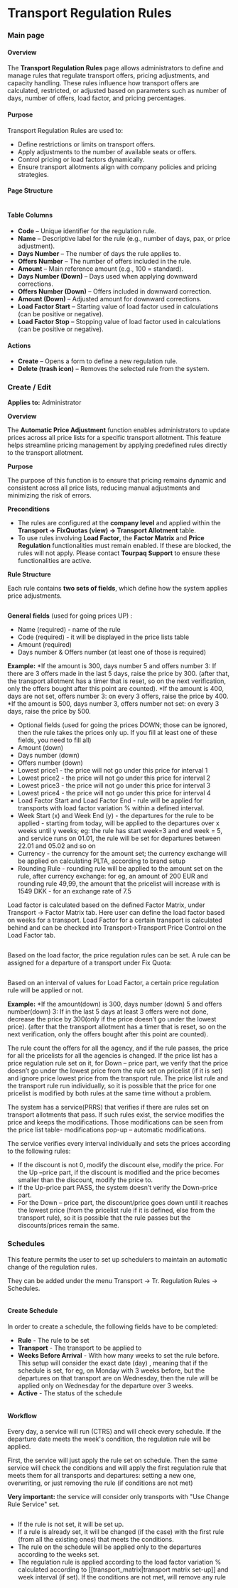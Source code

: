 # Transport Regulation Rules

### Main page

#### Overview

The **Transport Regulation Rules** page allows administrators to define and manage rules that regulate transport offers, pricing adjustments, and capacity handling. These rules influence how transport offers are calculated, restricted, or adjusted based on parameters such as number of days, number of offers, load factor, and pricing percentages.

#### Purpose

Transport Regulation Rules are used to:

* Define restrictions or limits on transport offers.
* Apply adjustments to the number of available seats or offers.
* Control pricing or load factors dynamically.
* Ensure transport allotments align with company policies and pricing strategies.

#### Page Structure

<figure><img src=".gitbook/assets/image (5) (1) (1) (1) (1) (1).png" alt=""><figcaption></figcaption></figure>

#### Table Columns

* **Code** – Unique identifier for the regulation rule.
* **Name** – Descriptive label for the rule (e.g., number of days, pax, or price adjustment).
* **Days Number** – The number of days the rule applies to.
* **Offers Number** – The number of offers included in the rule.
* **Amount** – Main reference amount (e.g., 100 = standard).
* **Days Number (Down)** – Days used when applying downward corrections.
* **Offers Number (Down)** – Offers included in downward correction.
* **Amount (Down)** – Adjusted amount for downward corrections.
* **Load Factor Start** – Starting value of load factor used in calculations (can be positive or negative).
* **Load Factor Stop** – Stopping value of load factor used in calculations (can be positive or negative).

#### Actions

* **Create** – Opens a form to define a new regulation rule.
* **Delete (trash icon)** – Removes the selected rule from the system.

### Create / Edit

**Applies to:** Administrator

**Overview**

The **Automatic Price Adjustment** function enables administrators to update prices across all price lists for a specific transport allotment. This feature helps streamline pricing management by applying predefined rules directly to the transport allotment.

**Purpose**

The purpose of this function is to ensure that pricing remains dynamic and consistent across all price lists, reducing manual adjustments and minimizing the risk of errors.

**Preconditions**

* The rules are configured at the **company level** and applied within the **Transport → FixQuotas (view) → Transport Allotment** table.
* To use rules involving **Load Factor**, the **Factor Matrix** and **Price Regulation** functionalities must remain enabled. If these are blocked, the rules will not apply. Please contact **Tourpaq Support** to ensure these functionalities are active.

**Rule Structure**

Each rule contains **two sets of fields**, which define how the system applies price adjustments.

<figure><img src=".gitbook/assets/image (7) (1) (1) (1) (1) (1) (1) (1) (1) (1) (1) (1) (1) (1) (1) (1) (1) (1) (1).png" alt=""><figcaption></figcaption></figure>

**General fields** (used for going prices UP) :&#x20;

* Name (required) - name of the rule
* Code (required) - it will be displayed in the price lists table&#x20;
* Amount (required)&#x20;
* Days number & Offers number (at least one of those is required)

**Example:** \*If the amount is 300, days number 5 and offers number 3: If there are 3 offers made in the last 5 days, raise the price by 300. (after that, the transport allotment has a timer that is reset, so on the next verification, only the offers bought after this point are counted). \*If the amount is 400, days are not set, offers number 3: on every 3 offers, raise the price by 400. \*If the amount is 500, days number 3, offers number not set: on every 3 days, raise the price by 500.

* Optional fields (used for going the prices DOWN; those can be ignored, then the rule takes the prices only up. If you fill at least one of these fields, you need to fill all)&#x20;
* Amount (down)
* Days number (down)
* Offers number (down)
* Lowest price1 - the price will not go under this price for interval 1&#x20;
* Lowest price2 - the price will not go under this price for interval 2&#x20;
* Lowest price3 - the price will not go under this price for interval 3
* Lowest price4 - the price will not go under this price for interval 4
* Load Factor Start and Load Factor End - rule will be applied for transports with load factor variation % within a defined interval.
* Week Start (x) and Week End (y) - the departures for the rule to be applied - starting from today, will be applied to the departures over x weeks until y weeks; eg: the rule has start week=3 and end week = 5, and service runs on 01.01, the rule will be set for departures between 22.01 and 05.02 and so on
* Currency - the currency for the amount set; the currency exchange will be applied on calculating PLTA, according to brand setup&#x20;
* Rounding Rule - rounding rule will be applied to the amount set on the rule, after currency exchange: for eg, an amount of 200 EUR and rounding rule 49,99, the amount that the pricelist will increase with is 1549 DKK - for an exchange rate of 7.5

Load factor is calculated based on the defined Factor Matrix, under Transport -> Factor Matrix tab. Here user can define the load factor based on weeks for a transport. Load Factor for a certain transport is calculated behind and can be checked into Transport->Transport Price Control on the Load Factor tab.

<figure><img src=".gitbook/assets/image (8) (1) (1) (1) (1) (1) (1) (1) (1) (1) (1) (1) (1) (1) (1) (1).png" alt=""><figcaption></figcaption></figure>

Based on the load factor, the price regulation rules can be set. A rule can be assigned for a departure of a transport under Fix Quota:

<figure><img src=".gitbook/assets/image (9) (1) (1) (1) (1) (1) (1) (1) (1) (1) (1) (1) (1) (1).png" alt=""><figcaption></figcaption></figure>

Based on an interval of values for Load Factor, a certain price regulation rule will be applied or not.

**Example:** \*If the amount(down) is 300, days number (down) 5 and offers number(down) 3: If in the last 5 days at least 3 offers were not done, decrease the price by 300(only if the price doesn’t go under the lowest price). (after that the transport allotment has a timer that is reset, so on the next verification, only the offers bought after this point are counted).

The rule count the offers for all the agency, and if the rule passes, the price for all the pricelists for all the agencies is changed. If the price list has a price regulation rule set on it, for Down – price part, we verify that the price doesn’t go under the lowest price from the rule set on pricelist (if it is set) and ignore price lowest price from the transport rule. The price list rule and the transport rule run individually, so it is possible that the price for one pricelist is modified by both rules at the same time without a problem.

The system has a service(PRRS) that verifies if there are rules set on transport allotments that pass. If such rules exist, the service modifies the price and keeps the modifications. Those modifications can be seen from the price list table- modifications pop-up – automatic modifications.

The service verifies every interval individually and sets the prices according to the following rules:

* If the discount is not 0, modify the discount else, modify the price. For the Up –price part, if the discount is modified and the price becomes smaller than the discount, modify the price to.
* If the Up-price part PASS, the system doesn’t verify the Down-price part.
* For the Down – price part, the discount/price goes down until it reaches the lowest price (from the pricelist rule if it is defined, else from the transport rule), so it is possible that the rule passes but the discounts/prices remain the same.

### Schedules <a href="#schedules" id="schedules"></a>

This feature permits the user to set up schedulers to maintain an automatic change of the regulation rules.

They can be added under the menu Transport -> Tr. Regulation Rules -> Schedules.

<figure><img src=".gitbook/assets/image (10) (1) (1) (1) (1) (1) (1) (1) (1) (1) (1) (1) (1) (1).png" alt=""><figcaption></figcaption></figure>

#### **Create Schedule**

In order to create a schedule, the following fields have to be completed:

* **Rule** - The rule to be set
* **Transport** - The transport to be applied to
* **Weeks Before Arrival** - With how many weeks to set the rule before. This setup will consider the exact date (day) , meaning that if the schedule is set, for eg, on Monday with 3 weeks before, but the departures on that transport are on Wednesday, then the rule will be applied only on Wednesday for the departure over 3 weeks.
* **Active** - The status of the schedule

<figure><img src=".gitbook/assets/image (11) (1) (1) (1) (1) (1) (1) (1) (1) (1) (1) (1) (1).png" alt=""><figcaption></figcaption></figure>

#### **Workflow**

Every day, a service will run (CTRS) and will check every schedule. If the departure date meets the week's condition, the regulation rule will be applied.

First, the service will just apply the rule set on schedule. Then the same service will check the conditions and will apply the first regulation rule that meets them for all transports and departures: setting a new one, overwriting, or just removing the rule (if conditions are not met)

**Very important:** the service will consider only transports with "Use Change Rule Service" set.

<figure><img src=".gitbook/assets/image (12) (1) (1) (1) (1) (1) (1) (1) (1) (1) (1).png" alt=""><figcaption></figcaption></figure>

* If the rule is not set, it will be set up.
* If a rule is already set, it will be changed (if the case) with the first rule (from all the existing ones) that meets the conditions.
* The rule on the schedule will be applied only to the departures according to the weeks set.
* The regulation rule is applied according to the load factor variation % calculated according to \[\[transport\_matrix|transport matrix set-up]] and week interval (if set). If the conditions are not met, will remove any rule
